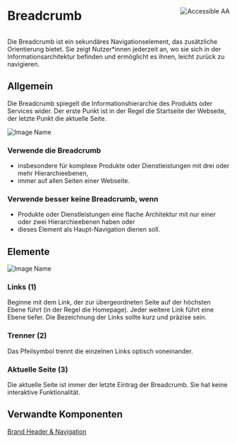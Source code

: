 <div style="display: inline-flex; align-items: center; justify-content: space-between; width: 100%;">
    <h1>Breadcrumb</h1>
    <img src="assets/aa.png" alt="Accessible AA" />
</div>

Die Breadcrumb ist ein sekundäres Navigationselement, das zusätzliche Orientierung bietet. Sie zeigt Nutzer\*innen jederzeit an, wo sie sich in der Informationsarchitektur befinden und ermöglicht es ihnen, leicht zurück zu navigieren.

## Allgemein

Die Breadcrumb spiegelt die Informationshierarchie des Produkts oder Services wider. Der erste Punkt ist in der Regel die Startseite der Webseite, der letzte Punkt die aktuelle Seite.

![Image Name](assets/3_components/breadcrumb/breadcrumb-general.png)

### Verwende die Breadcrumb

- insbesondere für komplexe Produkte oder Dienstleistungen mit drei oder mehr Hierarchieebenen,
- immer auf allen Seiten einer Webseite.

### Verwende besser keine Breadcrumb, wenn

- Produkte oder Dienstleistungen eine flache Architektur mit nur einer oder zwei Hierarchieebenen haben oder
- dieses Element als Haupt-Navigation dienen soll.

## Elemente

![Image Name](assets/3_components/breadcrumb/elements.png)

### Links (1)

Beginne mit dem Link, der zur übergeordneten Seite auf der höchsten Ebene führt (in der Regel die Homepage). Jeder weitere Link führt eine Ebene tiefer. Die Bezeichnung der Links sollte kurz und präzise sein.

### Trenner (2)

Das Pfeilsymbol trennt die einzelnen Links optisch voneinander.

### Aktuelle Seite (3)

Die aktuelle Seite ist immer der letzte Eintrag der Breadcrumb. Sie hat keine interaktive Funktionalität.

## Verwandte Komponenten

[Brand Header & Navigation](?path=/usage/components-brand-header-navigation--standard)
